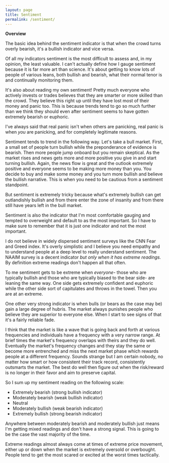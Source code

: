 ```yaml
---
layout: page
title: Sentiment
permalink: /sentiment/
---
```


<b>Overview</b>

The basic idea behind the sentiment indicator is that when the crowd turns overly bearish, it's a bullish indicator and vice versa.

Of all my indicators sentiment is the most difficult to assess and, in my opinion, the least valuable. I can't actually define how I gauge sentiment because it is far more art than science. It's about getting to know lots of people of various leans, both bullish and bearish, what their normal tenor is and continually monitoring them.

It's also about reading my own sentiment! Pretty much everyone who actively invests or trades believes that they are smarter or more skilled than the crowd. They believe this right up until they have lost most of their money and panic too. This is because trends tend to go so much further than we think they should even after sentiment seems to have gotten extremely bearish or euphoric.

I've always said that real panic isn't when others are panicking, real panic is when <i>you</i> are panicking, and for completely legitimate reasons.

Sentiment tends to trend in the following way. Let's take a bull market. First, a small set of people turn bullish while the preponderance of evidence is bearish. Then more people jump onboard but you remain skeptical. As the market rises and news gets more and more positive you give in and start turning bullish. Again, the news flow is great and the outlook extremely positive and everyone seems to be making more money than you. You decide to buy and make some money and you turn more bullish and believe the bullish narrative. This is when you need to be cautious from a sentiment standpoint.

But sentiment is extremely tricky because what's extremely bullish can get outlandishly bullish and from there enter the zone of insanity and from there still have years left in the bull market.

Sentiment is also the indicator that I'm most comfortable gauging and tempted to overweight and default to as the most important. So I have to make sure to remember that it is just one indicator and not the most important.

I do not believe in widely dispersed sentiment surveys like the CNN Fear and Greed index. It's overly simplistic and I believe you need empathy and to understand people at a deep level to really understand sentiment. The NAAIM survey is a decent indicator <i>but only when it has extreme readings.</i> By definition extreme readings don't happen all that often.

To me sentiment gets to be extreme when <i>everyone-</i> those who are typically bullish and those who are typically biased to the bear side- are leaning the same way. One side gets extremely confident and euphoric while the other side sort of capitulates and throws in the towel. Then you are at an extreme.

One other very strong indicator is when bulls (or bears as the case may be) gain a large degree of hubris. The market always punishes people who believe they are superior to everyone else. When I start to see signs of that it's a fairly reliable fade.

I think that the market is like a wave that is going back and forth at various frequencies and individuals have a frequency with a very narrow range. At brief times the market's frequency overlaps with theirs and they do well. Eventually the market's frequency changes and they stay the same or become more entrenched and miss the next market phase which rewards people at a different frequency. Sounds strange but I am certain nobody, no matter how smart or how consistent their track record, consistently outsmarts the market. The best do well then figure out when the risk/reward is no longer in their favor and aim to preserve capital.

So I sum up my sentiment reading on the following scale:

<ul>
  <li>Extremely bearish (strong bullish indicator)</li>
  <li>Moderately bearish (weak bullish indicator)</li>
  <li>Neutral</li>
  <li>Moderately bullish (weak bearish indicator)</li>
  <li>Extremely bullish (strong bearish indicator)</li>
</ul>

Anywhere between moderately bearish and moderately bullish just means I'm getting mixed readings and don't have a strong signal. This is going to be the case the vast majority of the time.

Extreme readings almost always come at times of extreme price movement, either up or down when the market is extremely oversold or overbought. People tend to get the most scared or excited at the worst times tactically.
